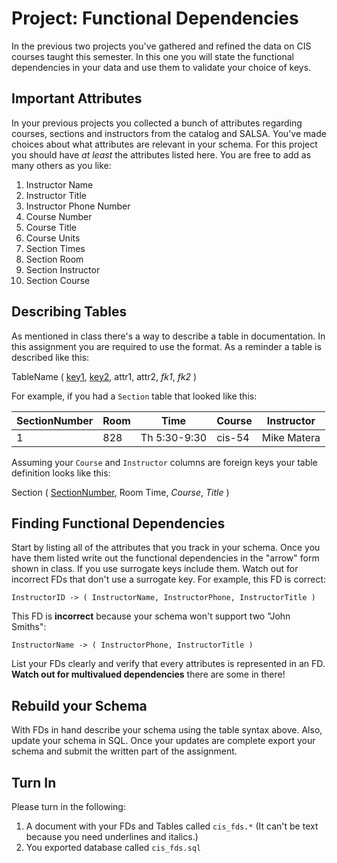# Project: Functional Dependencies 

In the previous two projects you've gathered and refined the data on CIS courses taught this semester. In this one you will state the functional dependencies in your data and use them to validate your choice of keys. 

## Important Attributes 

In your previous projects you collected a bunch of attributes regarding courses, sections and instructors from the catalog and SALSA. You've made choices about what attributes are relevant in your schema. For this project you should have *at least* the attributes listed here. You are free to add as many others as you like: 

  1. Instructor Name 
  2. Instructor Title 
  3. Instructor Phone Number 
  4. Course Number
  5. Course Title 
  6. Course Units 
  7. Section Times
  8. Section Room 
  9. Section Instructor 
  10. Section Course
  
## Describing Tables 

As mentioned in class there's a way to describe a table in documentation. In this assignment you are required to use the format. As a reminder a table is described like this: 

TableName ( <u>key1</u>, <u>key2</u>, attr1, attr2, *fk1*, *fk2* )

For example, if you had a `Section` table that looked like this: 

| SectionNumber | Room | Time | Course | Instructor | 
| --- | --- | --- | --- | --- | 
| 1 | 828 | Th 5:30-9:30 | cis-54 | Mike Matera | 

Assuming your `Course` and `Instructor` columns are foreign keys your table definition looks like this: 

Section ( <u>SectionNumber</u>, Room Time, *Course*, *Title* )

## Finding Functional Dependencies 

Start by listing all of the attributes that you track in your schema. Once you have them listed write out the functional dependencies in the "arrow" form shown in class. If you use surrogate keys include them. Watch out for incorrect FDs that don't use a surrogate key. For example, this FD is correct: 

    InstructorID -> ( InstructorName, InstructorPhone, InstructorTitle ) 

This FD is **incorrect** because your schema won't support two "John Smiths":

    InstructorName -> ( InstructorPhone, InstructorTitle ) 

List your FDs clearly and verify that every attributes is represented in an FD. **Watch out for multivalued dependencies** there are some in there!

## Rebuild your Schema

With FDs in hand describe your schema using the table syntax above. Also, update your schema in SQL. Once your updates are complete export your schema and submit the written part of the assignment. 

## Turn In 

Please turn in the following:

  1. A document with your FDs and Tables called `cis_fds.*` (It can't be text because you need underlines and italics.)
  2. You exported database called `cis_fds.sql`
  
  